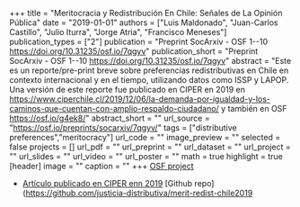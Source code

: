 +++
title = "Meritocracia y Redistribución En Chile: Señales de La Opinión Pública"
date = "2019-01-01"
authors = ["Luis Maldonado", "Juan-Carlos Castillo", "Julio Iturra", "Jorge Atria", "Francisco Meneses"]
publication_types = ["2"]
publication = "Preprint SocArxiv - OSF 1--10  https://doi.org/10.31235/osf.io/7qgyv"
publication_short = "Preprint SocArxiv - OSF 1--10  https://doi.org/10.31235/osf.io/7qgyv"
abstract = "Este es un reporte/pre-print breve sobre  preferencias redistributivas en Chile en contexto internacional y en el tiempo, utilizando datos como ISSP y LAPOP. Una versión de este reporte fue publicado en CIPER en 2019 en https://www.ciperchile.cl/2019/12/06/la-demanda-por-igualdad-y-los-caminos-que-cuentan-con-amplio-respaldo-ciudadano/ y también en OSF https://osf.io/g4ek8/"
abstract_short = ""
url_source = "https://osf.io/preprints/socarxiv/7qgyv/"
tags = ["distributive preferences","meritocracy"]
url_code = ""
image_preview = ""
selected = false
projects = []
url_pdf = ""
url_preprint = ""
url_dataset = ""
url_project = ""
url_slides = ""
url_video = ""
url_poster = ""
math = true
highlight = true
[header]
image = ""
caption = ""
+++
[OSF project](https://osf.io/g4ek8/)

 - [Artículo publicado en CIPER enn 2019](https://www.ciperchile.cl/2019/12/06/la-demanda-por-igualdad-y-los-caminos-que-cuentan-con-amplio-respaldo-ciudadano/)  [Github repo](https://github.com/justicia-distributiva/merit-redist-chile2019

